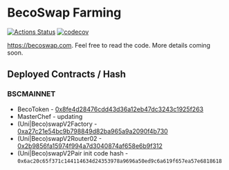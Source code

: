 # BecoSwap Farming

[![Actions Status](https://github.com/becoswap/becoswap-farm/workflows/CI/badge.svg)](https://github.com/becoswap/becoswap-farm/actions)
[![codecov](https://codecov.io/gh/becoswap/becoswap-farm/branch/master/graph/badge.svg?token=5XMLP74IR0)](https://codecov.io/gh/becoswap/becoswap-farm)

https://becoswap.com. Feel free to read the code. More details coming soon.

## Deployed Contracts / Hash

### BSCMAINNET

- BecoToken - [0x8fe4d28476cdd43d36a12eb47dc3243c1925f263](https://bscscan.com/token/0x8fe4d28476cdd43d36a12eb47dc3243c1925f263)
- MasterChef - updating
- (Uni|Beco)swapV2Factory - [0xa27c21e54bc9b798849d82ba965a9a2090f4b730](https://bscscan.com/address/0xa27c21e54bc9b798849d82ba965a9a2090f4b730)
- (Uni|Beco)swapV2Router02 - [0x2b9856fa15974f994a7d3040874af658e6b9f312](https://bscscan.com/address/0x2b9856fa15974f994a7d3040874af658e6b9f312)
- (Uni|Beco)swapV2Pair init code hash - `0x6ac20c65f371c144114634d24353978a9696a50ed9c6a619f657ea57e6818618`
